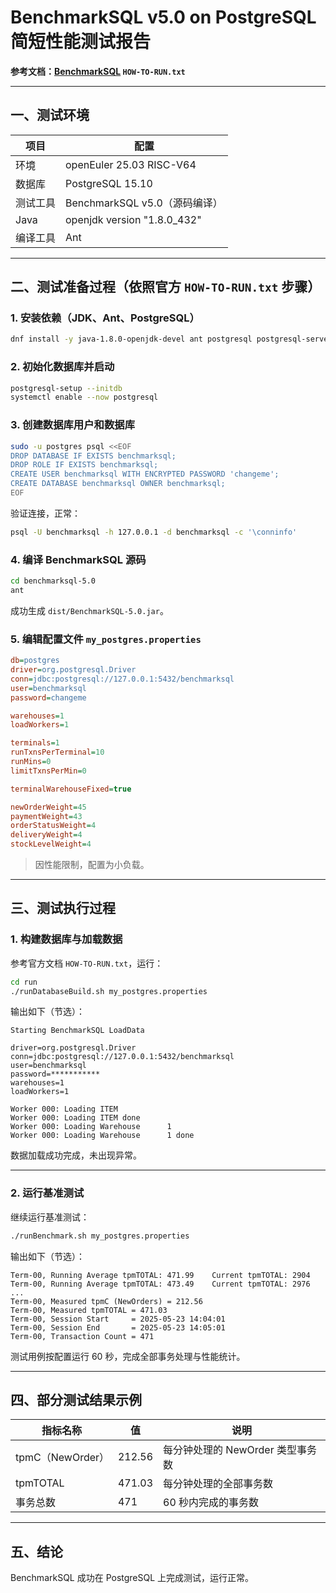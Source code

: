 # BenchmarkSQL v5.0 on PostgreSQL 简短性能测试报告

**参考文档：[BenchmarkSQL](https://github.com/meiq4096/benchmarksql-5.0)  `HOW-TO-RUN.txt`**

---

## 一、测试环境

| 项目   | 配置                       |
| ---- | ------------------------ |
| 环境 | openEuler 25.03 RISC-V64 |
| 数据库  | PostgreSQL 15.10         |
| 测试工具 | BenchmarkSQL v5.0（源码编译）  |
| Java | openjdk version "1.8.0_432"            |
| 编译工具 | Ant                      |


---

## 二、测试准备过程（依照官方 `HOW-TO-RUN.txt` 步骤）

### 1. 安装依赖（JDK、Ant、PostgreSQL）

```bash
dnf install -y java-1.8.0-openjdk-devel ant postgresql postgresql-server
```

### 2. 初始化数据库并启动

```bash
postgresql-setup --initdb
systemctl enable --now postgresql
```

### 3. 创建数据库用户和数据库

```bash
sudo -u postgres psql <<EOF
DROP DATABASE IF EXISTS benchmarksql;
DROP ROLE IF EXISTS benchmarksql;
CREATE USER benchmarksql WITH ENCRYPTED PASSWORD 'changeme';
CREATE DATABASE benchmarksql OWNER benchmarksql;
EOF
```

验证连接，正常：

```bash
psql -U benchmarksql -h 127.0.0.1 -d benchmarksql -c '\conninfo'
```

### 4. 编译 BenchmarkSQL 源码

```bash
cd benchmarksql-5.0
ant
```

成功生成 `dist/BenchmarkSQL-5.0.jar`。

### 5. 编辑配置文件 `my_postgres.properties`

```ini
db=postgres
driver=org.postgresql.Driver
conn=jdbc:postgresql://127.0.0.1:5432/benchmarksql
user=benchmarksql
password=changeme

warehouses=1
loadWorkers=1

terminals=1
runTxnsPerTerminal=10
runMins=0
limitTxnsPerMin=0

terminalWarehouseFixed=true

newOrderWeight=45
paymentWeight=43
orderStatusWeight=4
deliveryWeight=4
stockLevelWeight=4
```

> 因性能限制，配置为小负载。

---


## 三、测试执行过程

### 1. 构建数据库与加载数据

参考官方文档 `HOW-TO-RUN.txt`，运行：

```bash
cd run
./runDatabaseBuild.sh my_postgres.properties
```

输出如下（节选）：

```
Starting BenchmarkSQL LoadData

driver=org.postgresql.Driver
conn=jdbc:postgresql://127.0.0.1:5432/benchmarksql
user=benchmarksql
password=***********
warehouses=1
loadWorkers=1

Worker 000: Loading ITEM
Worker 000: Loading ITEM done
Worker 000: Loading Warehouse      1
Worker 000: Loading Warehouse      1 done
```

数据加载成功完成，未出现异常。

---

### 2. 运行基准测试

继续运行基准测试：

```bash
./runBenchmark.sh my_postgres.properties
```

输出如下（节选）：

```
Term-00, Running Average tpmTOTAL: 471.99    Current tpmTOTAL: 2904
Term-00, Running Average tpmTOTAL: 473.49    Current tpmTOTAL: 2976
...
Term-00, Measured tpmC (NewOrders) = 212.56
Term-00, Measured tpmTOTAL = 471.03
Term-00, Session Start     = 2025-05-23 14:04:01
Term-00, Session End       = 2025-05-23 14:05:01
Term-00, Transaction Count = 471
```

测试用例按配置运行 60 秒，完成全部事务处理与性能统计。

---

## 四、部分测试结果示例

| 指标名称           | 值      | 说明                    |
| -------------- | ------ | --------------------- |
| tpmC（NewOrder） | 212.56 | 每分钟处理的 NewOrder 类型事务数 |
| tpmTOTAL       | 471.03 | 每分钟处理的全部事务数           |
| 事务总数           | 471    | 60 秒内完成的事务数           |

---

## 五、结论

BenchmarkSQL 成功在 PostgreSQL 上完成测试，运行正常。